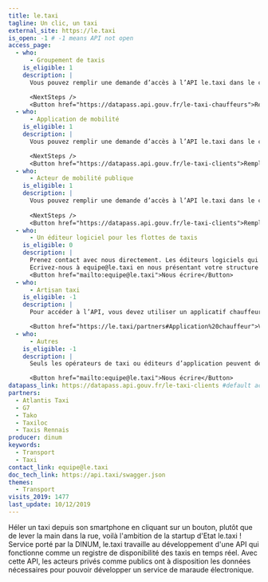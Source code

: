 ```yaml
---
title: le.taxi
tagline: Un clic, un taxi
external_site: https://le.taxi
is_open: -1 # -1 means API not open
access_page:
  - who:
      - Groupement de taxis
    is_eligible: 1
    description: |
      Vous pouvez remplir une demande d’accès à l’API le.taxi dans le cadre des articles [L. 3121-11-1](https://www.legifrance.gouv.fr/affichCodeArticle.do?idArticle=LEGIARTI000029528684&cidTexte=LEGITEXT000023086525) et [R3121-24 à R3121-33](https://www.legifrance.gouv.fr/affichCode.do?idSectionTA=LEGISCTA000032278146&cidTexte=LEGITEXT000023086525) du Code des transports.

      <NextSteps />
      <Button href="https://datapass.api.gouv.fr/le-taxi-chauffeurs">Remplir une demande</Button>
  - who:
      - Application de mobilité
    is_eligible: 1
    description: |
      Vous pouvez remplir une demande d’accès à l’API le.taxi dans le cadre des articles [L. 3121-11-1](https://www.legifrance.gouv.fr/affichCodeArticle.do?idArticle=LEGIARTI000029528684&cidTexte=LEGITEXT000023086525) et [R3121-24 à R3121-33](https://www.legifrance.gouv.fr/affichCode.do?idSectionTA=LEGISCTA000032278146&cidTexte=LEGITEXT000023086525) du Code des transports.

      <NextSteps />
      <Button href="https://datapass.api.gouv.fr/le-taxi-clients">Remplir une demande</Button>
  - who:
      - Acteur de mobilité publique
    is_eligible: 1
    description: |
      Vous pouvez remplir une demande d’accès à l’API le.taxi dans le cadre des articles [L. 3121-11-1](https://www.legifrance.gouv.fr/affichCodeArticle.do?idArticle=LEGIARTI000029528684&cidTexte=LEGITEXT000023086525) et [R3121-24 à R3121-33](https://www.legifrance.gouv.fr/affichCode.do?idSectionTA=LEGISCTA000032278146&cidTexte=LEGITEXT000023086525) du Code des transports.
      
      <NextSteps />
      <Button href="https://datapass.api.gouv.fr/le-taxi-clients">Remplir une demande</Button>
  - who:
      - Un éditeur logiciel pour les flottes de taxis
    is_eligible: 0
    description: |
      Prenez contact avec nous directement. Les éditeurs logiciels qui équipent les flottes de taxis ont un statut spécifique sur notre API (manager de flotte).
      Ecrivez-nous à equipe@le.taxi en nous présentant votre structure et nous reviendrons très rapidement vers vous.
      <Button href="mailto:equipe@le.taxi">Nous écrire</Button>
  - who:
      - Artisan taxi
    is_eligible: -1
    description: |
      Pour accéder à l’API, vous devez utiliser un applicatif chauffeur ou un logiciel connecté.

      <Button href="https://le.taxi/partners#Application%20chauffeur">Voir la liste des services agréés</Button>
  - who:
      - Autres
    is_eligible: -1
    description: |
      Seuls les opérateurs de taxi ou éditeurs d’application peuvent demander un accès à l’API.

      <Button href="mailto:equipe@le.taxi">Nous écrire</Button>
datapass_link: https://datapass.api.gouv.fr/le-taxi-clients #default access link
partners:
  - Atlantis Taxi
  - G7
  - Tako
  - Taxiloc
  - Taxis Rennais
producer: dinum
keywords:
  - Transport
  - Taxi
contact_link: equipe@le.taxi
doc_tech_link: https://api.taxi/swagger.json
themes:
  - Transport
visits_2019: 1477
last_update: 10/12/2019
---
```


Héler un taxi depuis son smartphone en cliquant sur un bouton, plutôt que de lever la main dans la rue, voilà l'ambition de la startup d'Etat le.taxi !
Service porté par la DINUM, le.taxi travaille au développement d'une API qui fonctionne comme un registre de disponibilité des taxis en temps réel. Avec cette API, les acteurs privés comme publics ont à disposition les données nécessaires pour pouvoir développer un service de maraude électronique.
